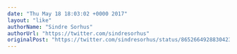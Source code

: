```yaml
---
date: "Thu May 18 18:03:02 +0000 2017"
layout: "like"
authorName: "Sindre Sorhus"
authorUrl: "https://twitter.com/sindresorhus"
originalPost: "https://twitter.com/sindresorhus/status/865266492883042305"
---
```

